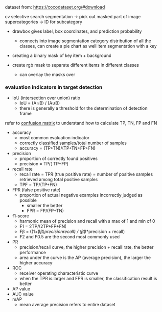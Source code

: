 dataset from: https://cocodataset.org/#download

cv selective search
segmentation -> pick out masked part of image
supercategories -> ID for subcategory
- drawbox gives label, box coordinates, and prediction probability
  - connects into image segmentation
category distribution of all the classes, can create a pie chart as well
item segmentation with a key 

- creating a binary mask of key item + background
- create rgb mask to separate different items in different classes
  - can overlay the masks over

### evaluation indicators in target detection
- IoU (intersection over union) ratio
  - IoU = (A∩B) / (A∪B)
  - there is generally a threshold for the determination of detection frame

refer to [confusion matrix](task1/confusion_matrix.png) to understand how to calculate TP, TN, FP and FN
- accuracy
  - most common evaluation indicator
  - correctly classified samples/total number of samples
  - accuracy = (TP+TN)/(TP+TN+FP+FN)
- precision
  - proportion of correctly found positives
  - precision = TP/( TP+FP)
- recall rate
  - recall rate = TPR (true positive rate) = number of positive samples retrieved among total positive samples
  - TPF = TP/(TP+FN)
- FPR (false positive rate)
  - proportion of actual negative examples incorrectly judged as possible
    - smaller the better
    - FPR = FP/(FP+TN)
- f1-score
  - harmonic mean of precision and recall with a max of 1 and min of 0
  - F1 = 2TP/(2TP+FP+FN)
  - Fβ = ((1+β*β)*precision*recall) / (β*β*precision + recall)
  - F2 and F0.5 are the second most commonly used 
- PR
  - precision/recall curve, the higher precision + recall rate, the better performance
  - area under the curve is the AP (average precision), the larger the higher accuracy
- ROC
  - receiver operating characteristic curve
  - when the TPR is larger and FPR is smaller, the classification result is better
- AP value
- AUC value
- mAP
  - mean average precision refers to entire dataset 